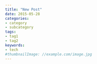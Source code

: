 ```yaml
---
title: "New Post"
date: 2015-05-28
categories:
- category
- subcategory
tags:
- tag1
- tag2
keywords:
- tech
#thumbnailImage: //example.com/image.jpg
---
```


<!-- more /-->
